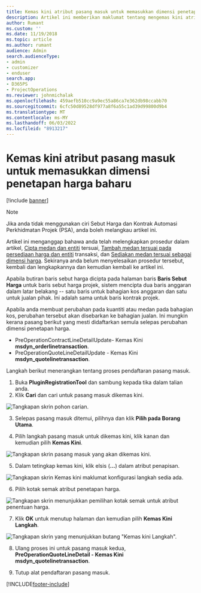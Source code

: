 ```yaml
---
title: Kemas kini atribut pasang masuk untuk memasukkan dimensi penetapan harga baharu
description: Artikel ini memberikan maklumat tentang mengemas kini atribut pemalam untuk dimensi harga.
author: Rumant
ms.custom: ''
ms.date: 11/19/2018
ms.topic: article
ms.author: rumant
audience: Admin
search.audienceType:
- admin
- customizer
- enduser
search.app:
- D365PS
- ProjectOperations
ms.reviewer: johnmichalak
ms.openlocfilehash: 459aefb510cc9a9ec55a86ca7e362db98ccabb70
ms.sourcegitcommit: 6cfc50d89528df977a8f6a55c1ad39d99800d9b4
ms.translationtype: MT
ms.contentlocale: ms-MY
ms.lasthandoff: 06/03/2022
ms.locfileid: "8913217"
---
```

# <a name="update-plug-in-attributes-to-include-new-pricing-dimensions"></a>Kemas kini atribut pasang masuk untuk memasukkan dimensi penetapan harga baharu

[!include [banner](../includes/psa-now-project-operations.md)]

> [!NOTE]
> Jika anda tidak menggunakan ciri Sebut Harga dan Kontrak Automasi Perkhidmatan Projek (PSA), anda boleh melangkau artikel ini.

Artikel ini menganggap bahawa anda telah melengkapkan prosedur dalam artikel, [Cipta medan dan entiti](create-custom-fields-entities.md) tersuai, [Tambah medan tersuai pada persediaan harga dan entiti](field-references.md) transaksi, dan [Sediakan medan tersuai sebagai dimensi harga](set-up-pricing-dimensions.md). Sekiranya anda belum menyelesaikan prosedur tersebut, kembali dan lengkapkannya dan kemudian kembali ke artikel ini.

Apabila butiran baris sebut harga dicipta pada halaman baris **Baris Sebut Harga** untuk baris sebut harga projek, sistem mencipta dua baris anggaran dalam latar belakang -- satu baris untuk bahagian kos anggaran dan satu untuk jualan pihak. Ini adalah sama untuk baris kontrak projek.

Apabila anda membuat perubahan pada kuantiti atau medan pada bahagian kos, perubahan tersebut akan disebarkan ke bahagian jualan. Ini mungkin kerana pasang berikut yang mesti didaftarkan semula selepas perubahan dimensi penetapan harga.

- PreOperationContractLineDetailUpdate- Kemas Kini **msdyn_orderlinetransaction**.
- PreOperationQuoteLineDetailUpdate - Kemas Kini **msdyn_quotelinetransaction**.

Langkah berikut menerangkan tentang proses pendaftaran pasang masuk.

1. Buka **PluginRegistrationTool** dan sambung kepada tika dalam talian anda.
2. Klik **Cari** dan cari untuk pasang masuk dikemas kini.

 ![Tangkapan skrin pohon carian.](media/PRT-1.png)

3. Selepas pasang masuk ditemui, pilihnya dan klik **Pilih pada Borang Utama**.

4. Pilih langkah pasang masuk untuk dikemas kini, klik kanan dan kemudian pilih **Kemas Kini**.

 ![Tangkapan skrin pasang masuk yang akan dikemas kini.](media/PRT-2.png)
 
5. Dalam tetingkap kemas kini, klik elsis (**...**) dalam atribut penapisan.

 ![Tangkapan skrin Kemas kini maklumat konfigurasi langkah sedia ada.](media/PRT-3.png)
 
6. Pilih kotak semak atribut penetapan harga.

 ![Tangkapan skrin menunjukkan pemilihan kotak semak untuk atribut penentuan harga.](media/PRT-4.png)

7. Klik **OK** untuk menutup halaman dan kemudian pilih **Kemas Kini Langkah**.

 ![Tangkapan skrin yang menunjukkan butang "Kemas kini Langkah".](media/PRT-5.png)
 
8. Ulang proses ini untuk pasang masuk kedua, **PreOperationQuoteLineDetail - Kemas Kini msdyn_quotelinetransaction**.

9. Tutup alat pendaftaran pasang masuk.



[!INCLUDE[footer-include](../includes/footer-banner.md)]
